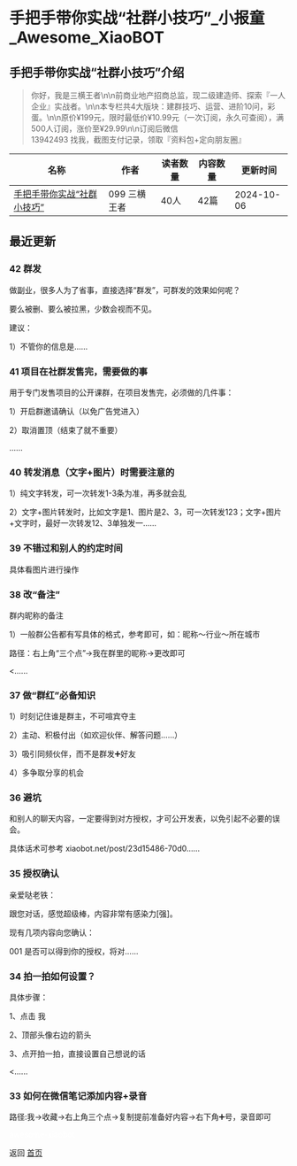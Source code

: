 # 手把手带你实战“社群小技巧”_小报童_Awesome_XiaoBOT

## 手把手带你实战“社群小技巧”介绍
> 你好，我是三横王者\n\n前商业地产招商总监，现二级建造师、探索『一人企业』实战者。\n\n本专栏共4大版块：建群技巧、运营、进阶10问，彩蛋。\n\n原价¥199元，限时最低价¥10.99元（一次订阅，永久可查阅），满500人订阅，涨价至¥29.99\n\n订阅后微信  
13942493 找我，截图支付记录，领取『资料包+定向朋友圈』  
  


|名称|作者|读者数量|内容数量|更新时间|
|---|---|---|---|---|
|[手把手带你实战“社群小技巧”](https://xiaobot.net/p/WZ099?refer=0b133df9-27dc-423b-8101-639049001c13)|099   三横王者|40人|42篇|2024-10-06|

## 最近更新
### 42 群发

做副业，很多人为了省事，直接选择“群发”，可群发的效果如何呢？

要么被删、要么被拉黑，少数会视而不见。

建议：

1）不管你的信息是......

### 41 项目在社群发售完，需要做的事

用于专门发售项目的公开课群，在项目发售完，必须做的几件事：

1）开启群邀请确认（以免广告党进入）

2）取消置顶（结束了就不重要）

......

### 40 转发消息（文字+图片）时需要注意的

1）纯文字转发，可一次转发1-3条为准，再多就会乱

2）文字+图片转发时，比如文字是1、图片是2、3，可一次转发123；文字+图片+文字时，最好一次转发12、3单独发一......

### 39 不错过和别人的约定时间

具体看图片进行操作

### 38 改“备注”

群内昵称的备注

1）一般群公告都有写具体的格式，参考即可，如：昵称～行业～所在城市

路径：右上角“三个点”→我在群里的昵称→更改即可

<......

### 37 做“群红”必备知识

1）时刻记住谁是群主，不可喧宾夺主

2）主动、积极付出（如欢迎伙伴、解答问题……）

3）吸引同频伙伴，而不是群发➕好友

4）多争取分享的机会

### 36 避坑

和别人的聊天内容，一定要得到对方授权，才可公开发表，以免引起不必要的误会。

具体话术可参考 xiaobot.net/post/23d15486-70d0......

### 35 授权确认

亲爱哒老铁：

跟您对话，感觉超级棒，内容非常有感染力[强]。

现有几项内容向您确认：

001 是否可以得到你的授权，将对......

### 34 拍一拍如何设置？

具体步骤：

1、点击 我

2、顶部头像右边的箭头

3、点开拍一拍，直接设置自己想说的话

<......

### 33 如何在微信笔记添加内容+录音

路径:我→收藏→右上角三个点→复制提前准备好内容→右下角➕号，录音即可


<a href="https://github.com/Reno9527/awesome-xiaobot" style="color: white; text-decoration: none;">awesome-xiaobot</a>

返回 [首页](../README.md)
